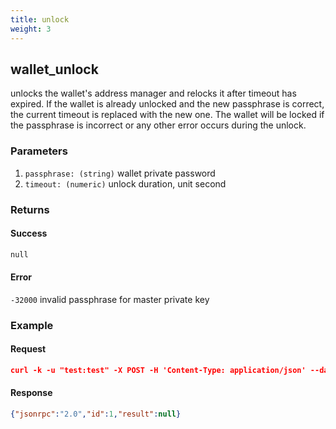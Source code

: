 ```yaml
---
title: unlock
weight: 3
---
```


## wallet_unlock 
 unlocks the wallet's address manager and relocks it after timeout has
 expired.  If the wallet is already unlocked and the new passphrase is
 correct, the current timeout is replaced with the new one.  The wallet will
 be locked if the passphrase is incorrect or any other error occurs during the
 unlock.

### Parameters
1. `passphrase: (string)` wallet private password
2. `timeout: (numeric)` unlock duration, unit second

### Returns
#### Success
```sh
null
```

#### Error 
 `-32000` invalid passphrase for master private key



### Example
#### Request
```json
curl -k -u "test:test" -X POST -H 'Content-Type: application/json' --data '{"jsonrpc":"1.0","method":"wallet_unlock","params":["password", 999999999],"id":1}' http://127.0.0.1:8130/api

```
#### Response
```json
{"jsonrpc":"2.0","id":1,"result":null}
```

